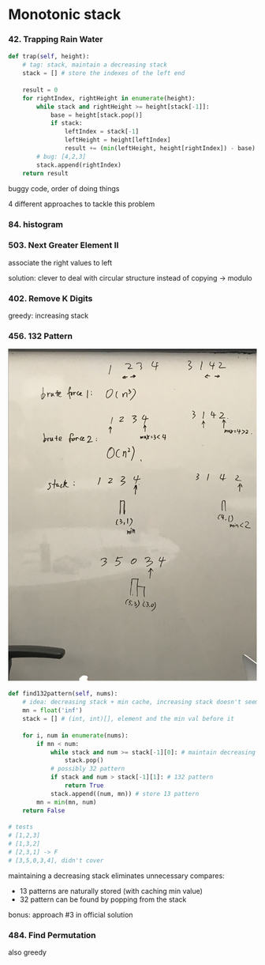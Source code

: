# Monotonic stack

### 42. Trapping Rain Water

```python
def trap(self, height):
    # tag: stack, maintain a decreasing stack
    stack = [] # store the indexes of the left end
    
    result = 0
    for rightIndex, rightHeight in enumerate(height):
        while stack and rightHeight >= height[stack[-1]]:
            base = height[stack.pop()]
            if stack:
                leftIndex = stack[-1]
                leftHeight = height[leftIndex]
                result += (min(leftHeight, height[rightIndex]) - base) * (rightIndex - leftIndex - 1)
        # bug: [4,2,3]
        stack.append(rightIndex)
    return result
```

buggy code, order of doing things

4 different approaches to tackle this problem

### 84. histogram

### 503. Next Greater Element II

associate the right values to left

solution: clever to deal with circular structure instead of copying -&gt; modulo

### 402. Remove K Digits

greedy: increasing stack

### 456. 132 Pattern

![](../.gitbook/assets/456.jpeg)

```python
def find132pattern(self, nums):
    # idea: decreasing stack + min cache, increasing stack doesn't seem to work
    mn = float('inf')
    stack = [] # (int, int)[], element and the min val before it
    
    for i, num in enumerate(nums):
        if mn < num:   
            while stack and num >= stack[-1][0]: # maintain decreasing 
                stack.pop()
            # possibly 32 pattern
            if stack and num > stack[-1][1]: # 132 pattern
                return True
            stack.append((num, mn)) # store 13 pattern
        mn = min(mn, num)
    return False

# tests
# [1,2,3]
# [1,3,2]
# [2,3,1] -> F
# [3,5,0,3,4], didn't cover
```

maintaining a decreasing stack eliminates unnecessary compares:

* 13 patterns are naturally stored \(with caching min value\)
* 32 pattern can be found by popping from the stack

bonus: approach \#3 in official solution



### 484. Find Permutation

also greedy



